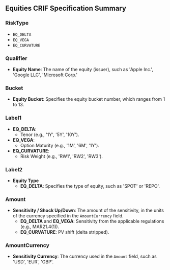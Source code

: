 ## Equities CRIF Specification Summary

### RiskType
- `EQ_DELTA`
- `EQ_VEGA`
- `EQ_CURVATURE`

### Qualifier
- **Equity Name**: The name of the equity (issuer), such as 'Apple Inc.', 'Google LLC', 'Microsoft Corp.'

### Bucket
- **Equity Bucket**: Specifies the equity bucket number, which ranges from 1 to 13.

### Label1
- **EQ_DELTA**:
  - Tenor (e.g., '1Y', '5Y', '10Y').
- **EQ_VEGA**:
  - Option Maturity (e.g., '1M', '6M', '1Y').
- **EQ_CURVATURE**:
  - Risk Weight (e.g., 'RW1', 'RW2', 'RW3').

### Label2
- **Equity Type**
  - **EQ_DELTA**: Specifies the type of equity, such as 'SPOT' or 'REPO'.

### Amount
- **Sensitivity / Shock Up/Down**: The amount of the sensitivity, in the units of the currency specified in the `AmountCurrency` field.
  - **EQ_DELTA** and **EQ_VEGA**: Sensitivity from the applicable regulations (e.g., MAR21.4(1)).
  - **EQ_CURVATURE**: PV shift (delta stripped).

### AmountCurrency
- **Sensitivity Currency**: The currency used in the `Amount` field, such as 'USD', 'EUR', 'GBP'.
